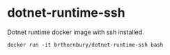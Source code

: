 # dotnet-runtime-ssh
Dotnet runtime docker image with ssh installed.

```
docker run -it brthornbury/dotnet-runtime-ssh bash
```

